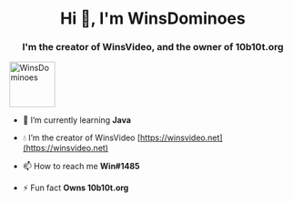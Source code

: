 <h1 align="center">Hi 👋, I'm WinsDominoes</h1>
<h3 align="center">I'm the creator of WinsVideo, and the owner of 10b10t.org</h3>

<p align="left"> <img src="https://winsvideo.net/assets/images/profilePictures/F08EDF65-50A2-4BEC-BCBC-34FB4F70E7AB.jpeg" alt="WinsDominoes" width="80px" height="80px"/> </p>

- 🌱 I’m currently learning **Java**

- 💧 I’m the creator of WinsVideo [https://winsvideo.net](https://winsvideo.net)

- 📫 How to reach me **Win#1485**

- ⚡ Fun fact **Owns 10b10t.org**
